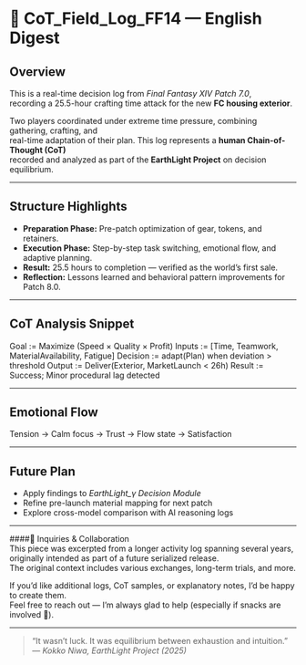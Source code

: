 
# 🧠 CoT_Field_Log_FF14 — English Digest

## Overview
This is a real-time decision log from *Final Fantasy XIV Patch 7.0*,  
recording a 25.5-hour crafting time attack for the new **FC housing exterior**.

Two players coordinated under extreme time pressure, combining gathering, crafting, and  
real-time adaptation of their plan. This log represents a **human Chain-of-Thought (CoT)**  
recorded and analyzed as part of the **EarthLight Project** on decision equilibrium.

---

## Structure Highlights
- **Preparation Phase:** Pre-patch optimization of gear, tokens, and retainers.  
- **Execution Phase:** Step-by-step task switching, emotional flow, and adaptive planning.  
- **Result:** 25.5 hours to completion — verified as the world’s first sale.  
- **Reflection:** Lessons learned and behavioral pattern improvements for Patch 8.0.

---

## CoT Analysis Snippet

Goal := Maximize (Speed × Quality × Profit)
Inputs := [Time, Teamwork, MaterialAvailability, Fatigue]
Decision := adapt(Plan) when deviation > threshold
Output := Deliver(Exterior, MarketLaunch < 26h)
Result := Success; Minor procedural lag detected


---

## Emotional Flow
Tension → Calm focus → Trust → Flow state → Satisfaction  

---

## Future Plan
- Apply findings to *EarthLight_γ Decision Module*  
- Refine pre-launch material mapping for next patch  
- Explore cross-model comparison with AI reasoning logs

---

####💬 Inquiries & Collaboration  
This piece was excerpted from a longer activity log spanning several years, originally intended as part of a future serialized release.  
The original context includes various exchanges, long-term trials, and more.  

If you’d like additional logs, CoT samples, or explanatory notes, I’d be happy to create them.  
Feel free to reach out — I’m always glad to help (especially if snacks are involved 🍪).  

---

> “It wasn’t luck. It was equilibrium between exhaustion and intuition.”  
> — *Kokko Niwa, EarthLight Project (2025)*
